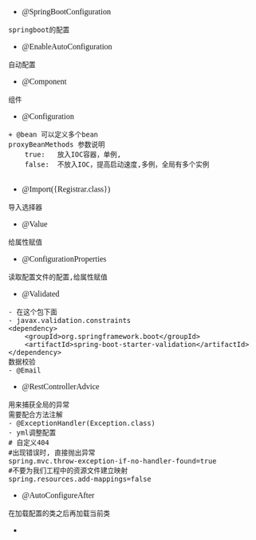 <font face="Simsun" size=3>

- @SpringBootConfiguration
~~~
springboot的配置
~~~
- @EnableAutoConfiguration
~~~
自动配置
~~~
- @Component
~~~
组件
~~~
- @Configuration
~~~
+ @bean 可以定义多个bean
proxyBeanMethods 参数说明
    true:   放入IOC容器，单例,
    false:  不放入IOC，提高启动速度,多例，全局有多个实例
    
~~~
- @Import({Registrar.class})
~~~
导入选择器
~~~
- @Value
~~~
给属性赋值
~~~
- @ConfigurationProperties
~~~
读取配置文件的配置,给属性赋值
~~~
- @Validated
~~~
- 在这个包下面
- javax.validation.constraints
<dependency>
    <groupId>org.springframework.boot</groupId>
    <artifactId>spring-boot-starter-validation</artifactId>
</dependency>
数据校验
- @Email

~~~

- @RestControllerAdvice
~~~
用来捕获全局的异常
需要配合方法注解
- @ExceptionHandler(Exception.class)
- yml调整配置
# 自定义404
#出现错误时, 直接抛出异常
spring.mvc.throw-exception-if-no-handler-found=true
#不要为我们工程中的资源文件建立映射
spring.resources.add-mappings=false
~~~
- @AutoConfigureAfter
~~~
在加载配置的类之后再加载当前类
~~~
- 
~~~
~~~



</font>
